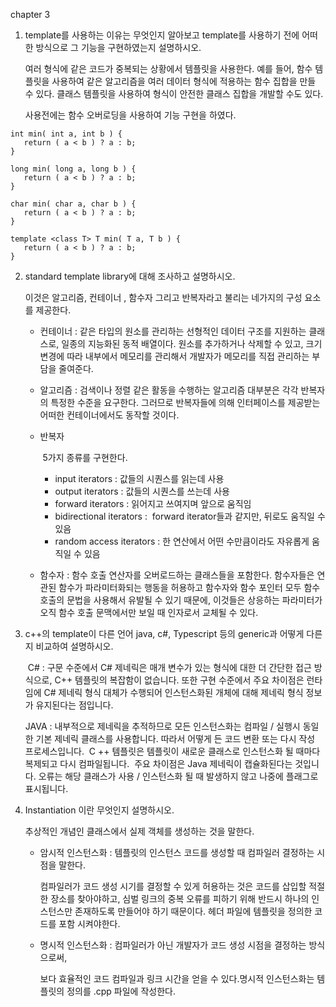 chapter 3

1. template를 사용하는 이유는 무엇인지 알아보고 template를 사용하기 전에 어떠한 방식으로 그 기능을 구현하였는지 설명하시오.

    여러 형식에 같은 코드가 중복되는 상황에서 템플릿을 사용한다. 예를 들어, 함수 템플릿을 사용하여 같은 알고리즘을 여러 데이터 형식에 적용하는 함수 집합을 만들 수 있다. 클래스 템플릿을 사용하여 형식이 안전한 클래스 집합을 개발할 수도 있다.  

    사용전에는 함수 오버로딩을 사용하여 기능 구현을 하였다.

  ```
  int min( int a, int b ) {
     return ( a < b ) ? a : b;
  }
  
  long min( long a, long b ) {
     return ( a < b ) ? a : b;
  }
  
  char min( char a, char b ) {
     return ( a < b ) ? a : b;
  }
  ```

  ```
  template <class T> T min( T a, T b ) {
     return ( a < b ) ? a : b;
  }
  ```

  

2. standard template library에 대해 조사하고 설명하시오.

   이것은 알고리즘, 컨테이너 , 함수자 그리고 반복자라고 불리는 네가지의 구성 요소를 제공한다.

   - 컨테이너 : 같은 타입의 원소를 관리하는 선형적인 데이터 구조를 지원하는 클래스로, 일종의 지능화된 동적 배열이다. 원소를 추가하거나 삭제할 수 있고, 크기 변경에 따라 내부에서 메모리를 관리해서 개발자가 메모리를 직접 관리하는 부담을 줄여준다.  

   - 알고리즘 : 검색이나 정렬 같은 활동을 수행하는 알고리즘 대부분은 각각 반복자의 특정한 수준을 요구한다. 그러므로 반복자들에 의해 인터페이스를 제공받는 어떠한 컨테이너에서도 동작할 것이다.  

   - 반복자 

      5가지 종류를 구현한다.

     - input iterators : 값들의 시퀀스를 읽는데 사용
     - output iterators :  값들의 시퀀스를 쓰는데 사용
     - forward iterators : 읽어지고 쓰여지며 앞으로 움직임
     - bidirectional iterators :  forward iterator들과 같지만,  뒤로도 움직일 수 있음
     - random access iterators : 한 연산에서 어떤 수만큼이라도 자유롭게 움직일 수 있음

   - 함수자 : 함수 호출 연산자를 오버로드하는 클래스들을 포함한다. 함수자들은 연관된 함수가 파라미터화되는 행동을 허용하고 함수자와 함수 포인터 모두 함수 호출의 문법을 사용해서 유발될 수 있기 때문에, 이것들은 상응하는 파라미터가 오직 함수 호출 문맥에서만 보일 때 인자로서 교체될 수 있다. 

3. c++의 template이 다른 언어 java, c#, Typescript 등의 generic과 어떻게 다른지 비교하여 설명하시오.

    C# : 구문 수준에서 C# 제네릭은 매개 변수가 있는 형식에 대한 더 간단한 접근 방식으로, C++ 템플릿의 복잡함이 없습니다. 또한 구현 수준에서 주요 차이점은 런타임에 C# 제네릭 형식 대체가 수행되어 인스턴스화된 개체에 대해 제네릭 형식 정보가 유지된다는 점입니다.  

   JAVA : 내부적으로 제네릭을 추적하므로 모든 인스턴스화는 컴파일 / 실행시 동일한 기본 제네릭 클래스를 사용합니다. 따라서 어떻게 든 코드 변환 또는 다시 작성 프로세스입니다.  C ++ 템플릿은 템플릿이 새로운 클래스로 인스턴스화 될 때마다 복제되고 다시 컴파일됩니다.  주요 차이점은 Java 제네릭이 캡슐화된다는 것입니다. 오류는 해당 클래스가 사용 / 인스턴스화 될 때 발생하지 않고 나중에 플래그로 표시됩니다. 

4. Instantiation 이란 무엇인지 설명하시오.

   추상적인 개념인 클래스에서 실제 객체를 생성하는 것을 말한다.

   - 암시적 인스턴스화 : 템플릿의 인스턴스 코드를 생성할 때 컴파일러 결정하는 시점을 말한다.

      컴파일러가 코드 생성 시기를 결정할 수 있게 허용하는 것은 코드를 삽입할 적절한 장소를 찾아야하고, 심벌 링크의 중복 오류를 피하기 위해 반드시 하나의 인스턴스만 존재하도록 만들어야 하기 때문이다. 헤더 파일에 템플릿을 정의한 코드를 포함 시켜야한다.

   - 명시적 인스턴스화 : 컴파일러가 아닌 개발자가 코드 생성 시점을 결정하는 방식으로써, 

     보다 효율적인 코드 컴파일과 링크 시간을 얻을 수 있다.명시적 인스턴스화는 템플릿의 정의를 .cpp 파일에 작성한다. 